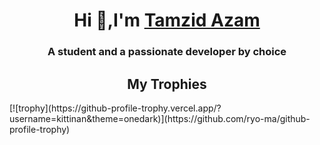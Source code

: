 <div>
<h1 align="center">Hi 👋,I'm <a href="https://tamzidazam.eu.org">Tamzid Azam</a></h1>
<h3 align="center">A student and a passionate developer by choice</h3>
</div>
<h2 align="center">My Trophies</h2>
[![trophy](https://github-profile-trophy.vercel.app/?username=kittinan&theme=onedark)](https://github.com/ryo-ma/github-profile-trophy)
